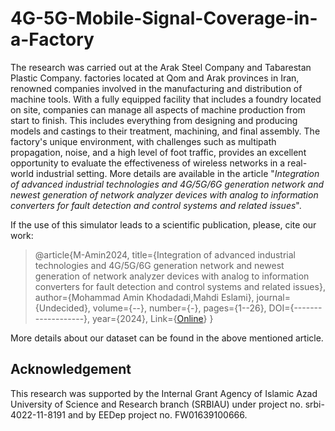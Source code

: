 # 4G-5G-Mobile-Signal-Coverage-in-a-Factory

The research was carried out at the Arak Steel Company and Tabarestan Plastic Company. factories located at Qom and Arak provinces in Iran, renowned companies involved in the manufacturing and distribution of machine tools. With a fully equipped facility that includes a foundry located on site, companies can manage all aspects of machine production from start to finish. This includes everything from designing and producing models and castings to their treatment, machining, and final assembly. The factory's unique environment, with challenges such as multipath propagation, noise, and a high level of foot traffic, provides an excellent opportunity to evaluate the effectiveness of wireless networks in a real-world industrial setting.
More details are available in the article "_Integration of advanced industrial technologies and 4G/5G/6G generation network and newest generation of network analyzer devices with analog to information converters for fault detection and control systems and related issues_". 

If the use of this simulator leads to a scientific publication, please, cite our work: 

>@article{M-Amin2024,
>  title={Integration of advanced industrial technologies and 4G/5G/6G generation network and newest generation of network analyzer devices with analog to information converters for fault detection and control systems and related issues},
>  author={Mohammad Amin Khodadadi,Mahdi Eslami},
>  journal={Undecided},
>  volume={--},
>  number={-},
>  pages={1--26},
>  DOI={-------------------},
>  year={2024},
>  Link={[Online](----------------------------------------)}
>  }

More details about our dataset can be found in the above mentioned article.


## Acknowledgement

This research was supported by the Internal Grant Agency of Islamic Azad University of Science and Research branch (SRBIAU) under project no. srbi-4022-11-8191 and by EEDep project no. FW01639100666.


<!-- ## License

The presented dataset is available under the MIT License as expressed below.

MIT License

Copyright (c) [2020] [Department of Radio Electronics, Islamic Azad University of Science and Research branch (SRBIAU)]

Permission is hereby granted, free of charge, to any person obtaining a copy of this software and associated documentation files (the "Software"), to deal in the Software without restriction, including without limitation the rights to use, copy, modify, merge, publish, distribute, sublicense, and/or sell copies of the Software, and to permit persons to whom the Software is furnished to do so, subject to the following conditions:

The above copyright notice and this permission notice shall be included in all copies or substantial portions of the Software.

THE SOFTWARE IS PROVIDED "AS IS", WITHOUT WARRANTY OF ANY KIND, EXPRESS OR IMPLIED, INCLUDING BUT NOT LIMITED TO THE WARRANTIES OF MERCHANTABILITY, FITNESS FOR A PARTICULAR PURPOSE AND NONINFRINGEMENT. IN NO EVENT SHALL THE AUTHORS OR COPYRIGHT HOLDERS BE LIABLE FOR ANY CLAIM, DAMAGES OR OTHER LIABILITY, WHETHER IN AN ACTION OF CONTRACT, TORT OR OTHERWISE, ARISING FROM, OUT OF OR IN CONNECTION WITH THE SOFTWARE OR THE USE OR OTHER DEALINGS IN THE SOFTWARE. -->
